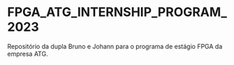# FPGA_ATG_INTERNSHIP_PROGRAM_2023
Repositório da dupla Bruno e Johann para o programa de estágio FPGA da empresa ATG.
